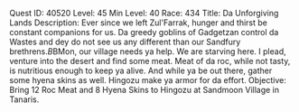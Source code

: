 Quest ID: 40520
Level: 45
Min Level: 40
Race: 434
Title: Da Unforgiving Lands
Description: Ever since we left Zul'Farrak, hunger and thirst be constant companions for us. Da greedy goblins of Gadgetzan control da Wastes and dey do not see us any different than our Sandfury brethrens.$B$BMon, our village needs ya help. We are starving here. I plead, venture into the desert and find some meat. Meat of da roc, while not tasty, is nutritious enough to keep ya alive. And while ya be out there, gather some hyena skins as well. Hingozu make ya armor for da effort.
Objective: Bring 12 Roc Meat and 8 Hyena Skins to Hingozu at Sandmoon Village in Tanaris.
